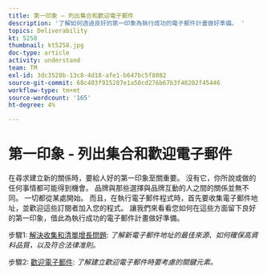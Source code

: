 ```yaml
---
title: 第一印象 — 列出集合和歡迎電子郵件
description: '了解如何透過良好的第一印象為執行成功的電子郵件計畫做好準備。 '
topics: Deliverability
kt: 5258
thumbnail: kt5258.jpg
doc-type: article
activity: understand
team: TM
exl-id: 3dc3528b-13c8-4d18-afe1-b647bc5f8082
source-git-commit: 68c403f915287e1a50cd276b67b3f48202f45446
workflow-type: tm+mt
source-wordcount: '165'
ht-degree: 4%

---
```


# 第一印象 - 列出集合和歡迎電子郵件

在尋求建立新的關係時，要給人好的第一印象至關重要。 沒有它，你所說或做的任何事情都可能得到機會。 品牌與那些選擇與品牌互動的人之間的關係並無不同。 一切都從某處開始。 而且，在執行電子郵件程式時，首先要收集電子郵件地址，並歡迎這些訂閱者加入您的程式。 讓我們來看看您如何在這些方面留下良好的第一印象，借此為執行成功的電子郵件計畫做好準備。

步驟1:  [解決收集和清單增長問題](/help/first-impressions/address-collection-and-list-growth.md):
*了解新電子郵件地址的最佳來源、如何確保高資料品質，以及符合法律准則。*

步驟2:  [歡迎電子郵件](/help/first-impressions/welcome-emails.md):
*了解建立歡迎電子郵件時要考慮的關鍵元素。*
